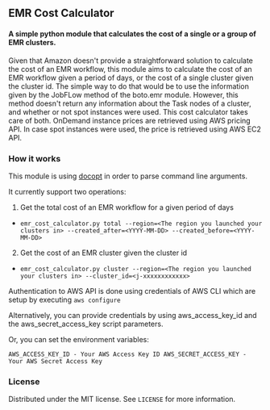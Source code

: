 ## EMR Cost Calculator

#### A simple python module that calculates the cost of a single or a group of EMR clusters.

Given that Amazon doesn't provide a straightforward solution to calculate the cost of an EMR workflow, this module aims to calculate the cost of an EMR workflow given a period of days,
or the cost of a single cluster given the cluster id. The simple way to do that would be to use the information given by the JobFLow method of the boto.emr module. However, this method
doesn't return any information about the Task nodes of a cluster, and whether or not spot instances were used. This cost calculator takes care of both. OnDemand instance prices are
retrieved using AWS pricing API. In case spot instances were used, the price is retrieved using AWS EC2 API.

### How it works

This module is using [docopt](http://docopt.org/) in order to parse command line arguments.

It currently support two operations:

1. Get the total cost of an EMR workflow for a given period of days
  * `emr_cost_calculator.py total --region=<The region you launched your clusters in> --created_after=<YYYY-MM-DD> --created_before=<YYYY-MM-DD>`

2. Get the cost of an EMR cluster given the cluster id
  * `emr_cost_calculator.py cluster --region=<The region you launched your clusters in> --cluster_id=<j-xxxxxxxxxxxx>`

Authentication to AWS API is done using credentials of AWS CLI which are setup by executing
`aws configure`

Alternatively, you can provide credentials by using aws_access_key_id and the aws_secret_access_key script parameters.

Or, you can set the environment variables:

`AWS_ACCESS_KEY_ID - Your AWS Access Key ID
AWS_SECRET_ACCESS_KEY - Your AWS Secret Access Key`

### License

Distributed under the MIT license. See `LICENSE` for more information.
